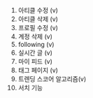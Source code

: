 1. 아티클 수정 (v)
2. 아티클 삭제 (v)
3. 프로필 수정 (v)
4. 계정 삭제 (v)
5. following (v)
6. 실시간 글 (v)
7. 마이 피드 (v)
8. 태그 페이지 (v)
9. 트렌딩 스코어 알고리즘(v)
10. 서치 기능
